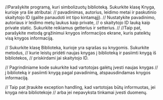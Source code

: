//Parašykite programą, kuri simbolizuotų biblioteką. Sukurkite klasę Knyga, kurioje yra šie atributai:
// pavadinimas, autorius, leidimo metai ir paskutinio skaitytojo ID (galite panaudoti int tipo kintamąjį).
// Nustatykite pavadinimo, autoriaus ir leidimo metų laukus kaip private,
// o skaitytojo ID lauką kaip private static. Sukurkite reikiamus getterius ir setterius.
//
//Taip pat, parašykite metodą grąžinimui knygos informacijos ekrane, kuris pateiktų visą knygos informaciją.


// Sukurkite klasę Biblioteka, kurioje yra sąrašas su knygomis. Sukurkite metodus,
// kurie leistų pridėti naujas knygas į biblioteką ir pasiimti knygą iš bibliotekos,
// priskirdami jai skaitytojo ID.

// Pagrindiniame kode sukurkite kad vartotojas galėtų įvesti naujas knygas
// į biblioteką ir pasiimti knygą pagal pavadinimą, atspausdindamas knygos informaciją.


// Taip pat įtraukite exception handling, kad vartotojas būtų informuotas, jei knyga nėra bibliotekoje
// arba jei nepavyksta tinkamai įvesti duomenų.
